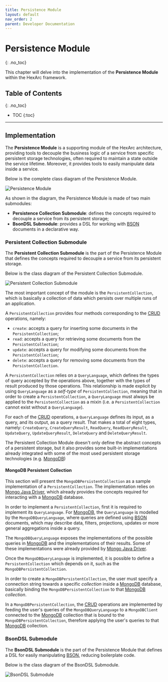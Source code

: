 ```yaml
---
title: Persistence Module
layout: default
nav_order: 2
parent: Developer Documentation
---
```


# Persistence Module
{: .no_toc}

This chapter will delve into the implementation of the **Persistence Module**
within the HexArc framework.

## Table of Contents
{: .no_toc}

- TOC
{:toc}

---

## Implementation

The **Persistence Module** is a supporting module of the HexArc architecture, providing
tools to decouple the business logic of a service from specific persistent storage
technologies, often required to maintain a state outside the service lifetime. Moreover,
it provides tools to easily manipulate data inside a service.

Below is the complete class diagram of the Persistence Module.

![Persistence Module](/hexarc/resources/images/persistence-module.png)

As shown in the diagram, the Persistence Module is made of two main submodules:
- **Persistence Collection Submodule**: defines the concepts required to decouple a service
  from its persistent storage;
- **BsonDSL Submodule**: provides a DSL for working with [BSON](https://bsonspec.org/)
  documents in a declarative way.

### Persistent Collection Submodule

The **Persistent Collection Submodule** is the part of the Persistence Module that defines
the concepts required to decouple a service from its persistent storage.

Below is the class diagram of the Persistent Collection Submodule.

![Persistent Collection Submodule](/hexarc/resources/images/persistence-module-persistent-collection.png)

The most important concept of the module is the `PersistentCollection`, which is basically a collection
of data which persists over multiple runs of an application.

A `PersistentCollection` provides four methods corresponding to the
[CRUD](https://en.wikipedia.org/wiki/Create,_read,_update_and_delete) operations, namely:
- `create`: accepts a query for inserting some documents in the `PersistentCollection`;
- `read`: accepts a query for retrieving some documents from the `PersistentCollection`;
- `update`: accepts a query for modifying some documents from the `PersistentCollection`;
- `delete`: accepts a query for removing some documents from the `PersistentCollection`.

A `PersistentCollection` relies on a `QueryLanguage`, which defines the types of query accepted by the
operations above, together with the types of result produced by those operations. This relationship is
made explicit by using `QueryLanguage` as a _self-type_ of `PersistentCollection`, meaning that in order
to create a `PersistentCollection`, a `QueryLanguage` must always be applied to the `PersistentCollection`
as a mixin (i.e. a `PersistentCollection` cannot exist without a `QueryLanguage`).

For each of the [CRUD](https://en.wikipedia.org/wiki/Create,_read,_update_and_delete) operations, a `QueryLanguage`
defines its input, as a query, and its output, as a query result. That makes a total of eight types, namely:
`CreateQuery`, `CreateQueryResult`, `ReadQuery`, `ReadQueryResult`, `UpdateQuery`, `UpdateQueryResult`, `DeleteQuery`
and `DeleteQueryResult`.

The Persistent Collection Module doesn't only define the abstract concepts of a persistent
storage, but it also provides some built-in implementations already integrated with some of
the most used persistent storage technologies (e.g. [MongoDB](https://www.mongodb.com/))

#### MongoDB Persistent Collection

This section will present the `MongoDBPersistentCollection` as a sample implementation of a
`PersistentCollection`. The implementation relies on
[Mongo Java Driver](https://www.mongodb.com/docs/drivers/java/sync/current/), which already
provides the concepts required for interacting with a [MongoDB](https://www.mongodb.com/) database.

In order to implement a `PersistentCollection`, first it is required to implement its `QueryLanguage`.
For [MongoDB](https://www.mongodb.com/), the `QueryLanguage` is modelled by the `MongoDBQueryLanguage`,
where queries are defined using [BSON](https://bsonspec.org/) documents, which may describe data, filters,
projections, updates or more general aggregations inside a query.

The `MongoDBQueryLanguage` exposes the implementations of the possible queries in [MongoDB](https://www.mongodb.com/)
and the implementations of their results. Some of these implementations were already provided by
[Mongo Java Driver](https://www.mongodb.com/docs/drivers/java/sync/current/).

Once the `MongoDBQueryLanguage` is implemented, it is possible to define a `PersistentCollection` which
depends on it, such as the `MongoDBPersistentCollection`.

In order to create a `MongoDBPersistentCollection`, the user must specify a connection string towards a specific
_collection_ inside a [MongoDB](https://www.mongodb.com/) database, basically binding the `MongoDBPersistentCollection`
to that [MongoDB](https://www.mongodb.com/) _collection_.

In a `MongoDBPersistentCollection`, the [CRUD](https://en.wikipedia.org/wiki/Create,_read,_update_and_delete)
operations are implemented by feeding the user's queries of the `MongoDBQueryLanguage` to a `MongoDBClient`
connected to the [MongoDB](https://www.mongodb.com/) collection that is bound to the `MongoDBPersistentCollection`,
therefore applying the user's queries to that [MongoDB](https://www.mongodb.com/) collection.
 
### BsonDSL Submodule

The **BsonDSL Submodule** is the part of the Persistence Module that defines a DSL
for easily manipulating [BSON](https://bsonspec.org/), reducing boilerplate code.

Below is the class diagram of the BsonDSL Submodule.

![BsonDSL Submodule](/hexarc/resources/images/persistence-module-bson-dsl.png)
